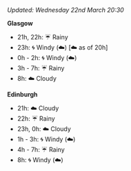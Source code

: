 *Updated: Wednesday 22nd March 20:30*

**Glasgow**

* 21h, 22h: :umbrella: Rainy
* 23h: :cyclone: Windy (:cloud:) [:cloud: as of 20h]
* 0h - 2h: :cyclone: Windy (:cloud:)
* 3h - 7h: :umbrella: Rainy
* 8h: :cloud: Cloudy

**Edinburgh**

* 21h: :cloud: Cloudy
* 22h: :umbrella: Rainy
* 23h, 0h: :cloud: Cloudy
* 1h - 3h: :cyclone: Windy (:cloud:)
* 4h - 7h: :umbrella: Rainy
* 8h: :cyclone: Windy (:cloud:)
